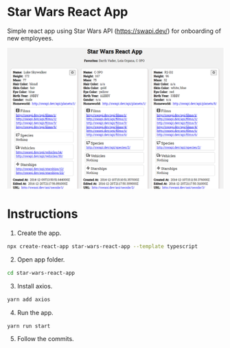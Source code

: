 # Star Wars React App
Simple react app using Star Wars API (https://swapi.dev/) for onboarding of new employees.

<p align="center">
 <img src="/.github/screenshot_001.png">
</p>

# Instructions
1. Create the app.
```bash
npx create-react-app star-wars-react-app --template typescript
```
2. Open app folder.
```bash
cd star-wars-react-app
```

3. Install axios.
```bash
yarn add axios
```

4. Run the app.
```
yarn run start
```

5. Follow the commits.
